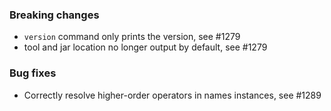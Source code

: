 <!-- NOTE:
     Release notes for unreleased changes go here, following this format:

        ### Features

         * Change description, see #123

        ### Bug fixes

         * Some bug fix, see #124

     DO NOT LEAVE A BLANK LINE BELOW THIS PREAMBLE -->
### Breaking changes

* `version` command only prints the version, see #1279
* tool and jar location no longer output by default, see #1279

### Bug fixes

* Correctly resolve higher-order operators in names instances, see #1289
